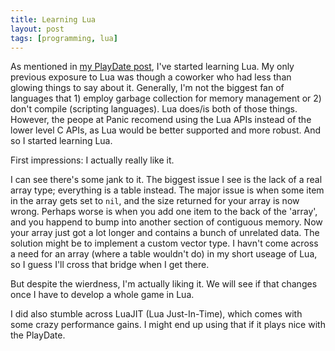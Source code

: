 ```yaml
---
title: Learning Lua
layout: post
tags: [programming, lua]
---
```


As mentioned in [my PlayDate post][playdate post], I've started learning Lua. My only previous exposure to Lua was though a coworker who had less than glowing things to say about it. Generally, I'm not the biggest fan of languages that 1) employ garbage collection for memory management or 2) don't compile (scripting languages). Lua does/is both of those things. However, the peope at Panic recomend using the Lua APIs instead of the lower level C APIs, as Lua would be better supported and more robust. And so I started learning Lua.

First impressions: I actually really like it.

I can see there's some jank to it. The biggest issue I see is the lack of a real array type; everything is a table instead. The major issue is when some item in the array gets set to `nil`, and the size returned for your array is now wrong. Perhaps worse is when you add one item to the back of the 'array', and you happend to bump into another section of contiguous memory. Now your array just got a lot longer and contains a bunch of unrelated data. The solution might be to implement a custom vector type. I havn't come across a need for an array (where a table wouldn't do) in my short useage of Lua, so I guess I'll cross that bridge when I get there.

But despite the wierdness, I'm actually liking it. We will see if that changes once I have to develop a whole game in Lua.

I did also stumble across LuaJIT (Lua Just-In-Time), which comes with some crazy performance gains. I might end up using that if it plays nice with the PlayDate.

[playdate post]: https://www.zachn.me/2020/05/03/PlayDate/
